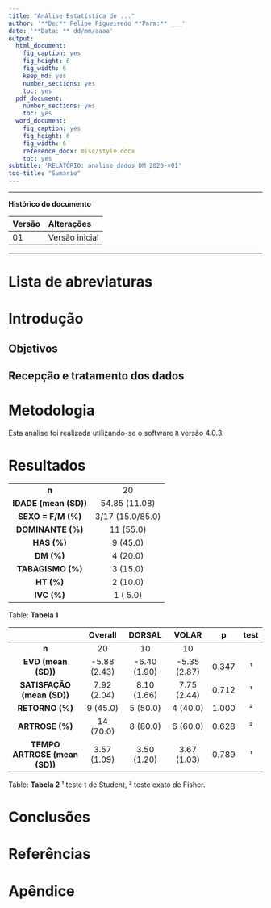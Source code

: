 ```yaml
---
title: "Análise Estatística de ..."
author: '**De:** Felipe Figueiredo **Para:** ___'
date: '**Data: ** dd/mm/aaaa'
output:
  html_document:
    fig_caption: yes
    fig_height: 6
    fig_width: 6
    keep_md: yes
    number_sections: yes
    toc: yes
  pdf_document:
    number_sections: yes
    toc: yes
  word_document:
    fig_caption: yes
    fig_height: 6
    fig_width: 6
    reference_docx: misc/style.docx
    toc: yes
subtitle: 'RELATÓRIO: analise_dados_DM_2020-v01'
toc-title: "Sumário"
---
```




---

**Histórico do documento**


|Versão |Alterações     |
|:------|:--------------|
|01     |Versão inicial |

---

<!-- **Assinaturas** -->





# Lista de abreviaturas

# Introdução

## Objetivos

## Recepção e tratamento dos dados

# Metodologia

Esta análise foi realizada utilizando-se o software `R` versão 4.0.3.

# Resultados


|                       |                  |
|:---------------------:|:----------------:|
|         **n**         |        20        |
| **IDADE (mean (SD))** |  54.85 (11.08)   |
|  **SEXO = F/M (%)**   | 3/17 (15.0/85.0) |
|   **DOMINANTE (%)**   |    11 (55.0)     |
|      **HAS (%)**      |     9 (45.0)     |
|      **DM (%)**       |     4 (20.0)     |
|   **TABAGISMO (%)**   |     3 (15.0)     |
|      **HT (%)**       |     2 (10.0)     |
|      **IVC (%)**      |     1 ( 5.0)     |

Table: **Tabela 1**


|            &nbsp;             |   Overall    |    DORSAL    |    VOLAR     |   p   | test |
|:-----------------------------:|:------------:|:------------:|:------------:|:-----:|:----:|
|             **n**             |      20      |      10      |      10      |       |      |
|      **EVD (mean (SD))**      | -5.88 (2.43) | -6.40 (1.90) | -5.35 (2.87) | 0.347 |  ¹   |
|  **SATISFAÇÃO (mean (SD))**   | 7.92 (2.04)  | 8.10 (1.66)  | 7.75 (2.44)  | 0.712 |  ¹   |
|        **RETORNO (%)**        |   9 (45.0)   |   5 (50.0)   |   4 (40.0)   | 1.000 |  ²   |
|        **ARTROSE (%)**        |  14 (70.0)   |   8 (80.0)   |   6 (60.0)   | 0.628 |  ²   |
| **TEMPO ARTROSE (mean (SD))** | 3.57 (1.09)  | 3.50 (1.20)  | 3.67 (1.03)  | 0.789 |  ¹   |

Table: **Tabela 2**
¹ teste t de Student, ² teste exato de Fisher.
<!-- # Exceções e Desvios do teste -->

# Conclusões


# Referências

# Apêndice

